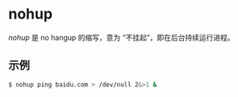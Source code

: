 # nohup

_nohup_ 是 no hangup 的缩写，意为 “不挂起”，即在后台持续运行进程。

## 示例

```sh
$ nohup ping baidu.com > /dev/null 2&>1 &
```